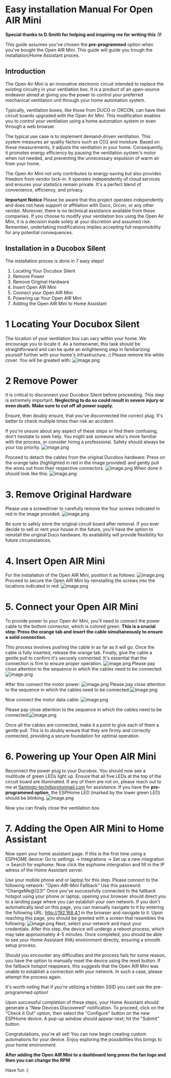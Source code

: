  # Easy installation Manual For Open AIR Mini

 **Special thanks to D.Smith for helping and inspiring me for writing this :)!**

 This guide assumes you've chosen the **pre-programmed** option when you've bought the Open AIR Mini. This guide will guide you trough the installation/Home Assistant proces.

 ## Introduction

The Open Air Mini is an innovative electronic circuit intended to replace the existing circuitry in your ventilation box. It is a product of an open-source endeavor aimed at giving you the power to control your preferred mechanical ventilation unit through your home automation system.

Typically, ventilation boxes, like those from DUCO or ORCON, can have their circuit boards upgraded with the Open Air Mini. This modification enables you to control your ventilation using a home automation system or even through a web browser.

The typical use case is to implement demand-driven ventilation. This system measures air quality factors such as CO2 and moisture. Based on these measurements, it adjusts the ventilation in your home. Consequently, it promotes energy efficiency by pausing the ventilation system's motor when not needed, and preventing the unnecessary expulsion of warm air from your home.

The Open Air Mini not only contributes to energy-saving but also provides freedom from vendor lock-in. It operates independently of cloud services and ensures your statistics remain private. It's a perfect blend of convenience, efficiency, and privacy.

**Important Notice**
Please be aware that this project operates independently and does not have support or affiliation with Duco, Orcon, or any other vendor. Moreover, there is no technical assistance available from these companies. If you choose to modify your ventilation box using the Open Air Mini, it is a decision made solely at your discretion and assumed risk. Remember, undertaking modifications implies accepting full responsibility for any potential consequences.


 ## Installation in a Ducobox Silent

 The installation proces is done in 7 easy steps!

 1. Locating Your Docubox Silent
 2. Remove Power
 3. Remove Original Hardware
 4. Insert Open AIR Mini
 5. Connect your Open AIR Mini
 6. Powering up Your Open AIR Mini
 7. Adding the Open AIR Mini to Home Assistant

# 1 Locating Your Docubox Silent

The location of your ventilation box can vary within your home. We encourage you to locate it. As a homeowner, this task should be straightforward and can be quite an enlightening step in familiarizing yourself further with your home's infrastructure. ;)
Please remove the white cover. You will be greated with:
![image.png](https://github.com/Flamingo-tech/Open-AIR/blob/main/Open%20Air%20Mini/Hardware/Pictures/1.jpg?raw=true)


# 2 Remove Power

It is critical to disconnect your Ducobox Silent before proceeding. This step is extremely important. **Neglecting to do so could result in severe injury or even death. Make sure to cut off all power supply.**

Ensure, then doubly ensure, that you've disconnected the correct plug. It's better to check multiple times than risk an accident.

If you're unsure about any aspect of these steps or find them confusing, don't hesitate to seek help. You might ask someone who's more familiar with the process, or consider hiring a professional. Safety should always be your top priority.
![image.png](https://github.com/Flamingo-tech/Open-AIR/blob/main/Open%20Air%20Mini/Hardware/Pictures/2.jpg?raw=true)

Proceed to detach the cables from the original Ducobox hardware:
Press on the orange tabs (highlighted in red in the image provided) and gently pull the wires out from their respective connectors.
![image.png](https://github.com/Flamingo-tech/Open-AIR/blob/main/Open%20Air%20Mini/Hardware/Pictures/3.jpg?raw=true)
When done it should look like this:
![image.png](https://github.com/Flamingo-tech/Open-AIR/blob/main/Open%20Air%20Mini/Hardware/Pictures/4.jpg?raw=true)

# 3. Remove Original Hardware

Please use a screwdriver to carefully remove the four screws indicated in red in the image provided.
![image.png](https://github.com/Flamingo-tech/Open-AIR/blob/main/Open%20Air%20Mini/Hardware/Pictures/5.jpg?raw=true)

Be sure to safely store the original circuit board after removal. If you ever decide to sell or rent your house in the future, you'll have the option to reinstall the original Duco hardware. Its availability will provide flexibility for future circumstances.

# 4. Insert Open AIR Mini

For the installation of the Open AIR Mini, position it as follows:
![image.png](https://github.com/Flamingo-tech/Open-AIR/blob/main/Open%20Air%20Mini/Hardware/Pictures/6.jpg?raw=true)
Proceed to secure the Open AIR Mini by reinstalling the screws into the locations indicated in red:
![image.png](https://github.com/Flamingo-tech/Open-AIR/blob/main/Open%20Air%20Mini/Hardware/Pictures/7.jpg?raw=true)

# 5. Connect your Open AIR Mini

To provide power to your Open Air Mini, you'll need to connect the power cable to the bottom connector, which is colored green. **This is a crucial step: Press the orange tab and insert the cable simultaneously to ensure a solid connection.**

This process involves pushing the cable in as far as it will go. Once the cable is fully inserted, release the orange tab. Finally, give the cable a gentle pull to confirm it's securely connected. It's essential that the connection is firm to ensure proper operation.
![image.png](https://github.com/Flamingo-tech/Open-AIR/blob/main/Open%20Air%20Mini/Hardware/Pictures/8.jpg?raw=true)
Please pay close attention to the sequence in which the cables need to be connected:![image.png](https://github.com/Flamingo-tech/Open-AIR/blob/main/Open%20Air%20Mini/Hardware/Pictures/9.jpg?raw=true)

After this connect the motor power:
![image.png](https://github.com/Flamingo-tech/Open-AIR/blob/main/Open%20Air%20Mini/Hardware/Pictures/10.jpg?raw=true)
Please pay close attention to the sequence in which the cables need to be connected:![image.png](https://github.com/Flamingo-tech/Open-AIR/blob/main/Open%20Air%20Mini/Hardware/Pictures/11.jpg?raw=true)

Now connect the motor data cable:
![image.png](https://github.com/Flamingo-tech/Open-AIR/blob/main/Open%20Air%20Mini/Hardware/Pictures/12.jpg?raw=true)

Please pay close attention to the sequence in which the cables need to be connected:![image.png](https://github.com/Flamingo-tech/Open-AIR/blob/main/Open%20Air%20Mini/Hardware/Pictures/13.jpg?raw=true)

Once all the cables are connected, make it a point to give each of them a gentle pull. This is to doubly ensure that they are firmly and correctly connected, providing a secure foundation for optimal operation.

# 6. Powering up Your Open AIR Mini

Reconnect the power plug to your Ducobox. You should now see a multitude of green LEDs light up.
Ensure that all five LEDs at the top of the circuit board are illuminated. If any of them are not on, please reach out to me at flamingo-tech@protonmail.com for assistance.
If you have the **pre-programmed option**, the ESPHome LED (marked by the lower green LED) should be blinking.
![image.png](https://github.com/Flamingo-tech/Open-AIR/blob/main/Open%20Air%20Mini/Hardware/Pictures/14.jpg?raw=true)

Now you can finally close the ventilation box.

# 7. Adding the Open AIR Mini to Home Assistant

Now open your home assistant page.
If this is the first time using a ESPHOME device:
Go to settings -> Integrations -> Set up a new integration -> Search for esphome.
Now click the esphome intergration and fill in the IP adress of the Home Assistant server. 

Use your mobile phone and or laptop for this step. Please connect to the following network: "Open-AIR-Mini Fallback"
Use this password: "ChangeMe@123!"
Once you've successfully connected to the fallback hotspot using your phone or laptop, opening your browser should direct you to a landing page where you can establish your own network.
If you don't automatically land on this page, you can manually navigate to it by entering the following URL: http://192.168.4.1 in the browser and navigate to it.
Upon reaching this page, you should be greeted with a screen that resembles the following:
![image.png](https://github.com/Flamingo-tech/Open-AIR/blob/main/Open%20Air%20Mini/Hardware/Pictures/15.png?raw=true)
Next, select your network and input your credentials. After this step, the device will undergo a reboot process, which may take approximately 4-5 minutes. Once completed, you should be able to see your Home Assistant (HA) environment directly, ensuring a smooth setup process.

Should you encounter any difficulties and the process fails for some reason, you have the option to manually reset the device using the reset button. If the fallback hotspot reappears, this suggests that the Open AIR Mini was unable to establish a connection with your network. In such a case, please attempt the process again.

It's worth noting that if you're utilizing a hidden SSID you cant use the pre-programmed option!


Upon successful completion of these steps, your Home Assistant should generate a "New Devices Discovered" notification. To proceed, click on the "Check it Out" option, then select the "Configure" button on the new ESPHome device. A pop-up window should appear next; hit the "Submit" button.

Congratulations, you're all set! You can now begin creating custom automations for your device. Enjoy exploring the possibilities this brings to your home environment.

**After adding the Open AIR Mini to a dashboard long press the fan logo and then you can change the RPM**

Have fun :)